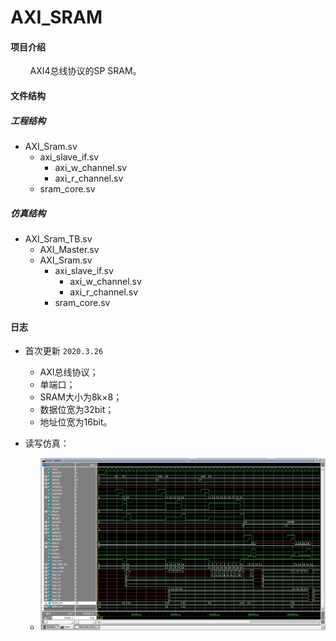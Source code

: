 # AXI_SRAM

#### 项目介绍
&#160; &#160; &#160; &#160; AXI4总线协议的SP SRAM。

#### 文件结构

##### 工程结构

- AXI_Sram.sv   
    - axi_slave_if.sv    
        - axi_w_channel.sv
        - axi_r_channel.sv
    - sram_core.sv

##### 仿真结构

- AXI_Sram_TB.sv
    - AXI_Master.sv
    - AXI_Sram.sv   
        - axi_slave_if.sv    
            - axi_w_channel.sv
            - axi_r_channel.sv
        - sram_core.sv

#### 日志

* 首次更新 `2020.3.26`
    * AXI总线协议；
    * 单端口；
    * SRAM大小为8k×8；
    * 数据位宽为32bit；
    * 地址位宽为16bit。



* 读写仿真：
    * ![wave](https://raw.githubusercontent.com/Verdvana/AXI_SRAM/master/Simulation/AXI_Sram_TB/wave.jpg)

